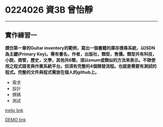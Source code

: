# 0224026 資3B 曾怡靜 #

-------------

## 實作練習一 ##

**請仿第一章的Guitar inventory的範例，寫出一個書籍的庫存搜尋系統，以ISDN為主鍵(Primary Key)。需有書名，作者，出版社，類型，售價。類型共有科技，小說，商管，歷史，文學，其他共6類，須以enum或類似的方法來表示。不限使用之程式語言與作業系統平台。但須有完整的4個開發流程。也就是需要有測試的程式。完整的文件與程式需放在個人的github上。**
- 需求
- 設計
- 撰碼
- 測試

[trello link](https://trello.com/b/XCVrcHmP/2015-oose-b)  

[DEMO link](http://embed.plnkr.co/UHMcKCPbKzHvCzkLIyjo/preview)
